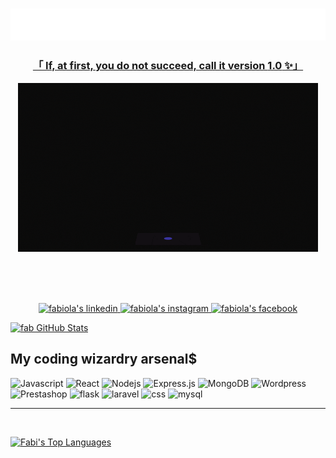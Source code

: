 


<!-- Intro  -->

 <h3 align='center'> <img src='gabi.svg'/>
</h3>
<!-- <div align="center">
        <img src='https://lh3.googleusercontent.com/a/AAcHTtfgcFQlLCtEQxXgekgS0LmZ_f5DM-q686-f6oZABdjS2w=s360-c-no' alt='fabiola'/> 
</div> -->



<!-- About Section -->

 <h3 align="center"><b><a target="_blank" href="#">   「 If, at first, you do not succeed, call it version <b>1.0</b> ✨」</a></b></h3>
 

 
<p>
<p align="center"><img src="giphy.gif"/></p>
 <!-- &emsp; Coding <br/><br/>
 ❤ &emsp; Writing<br/><br/>
 ❤ &emsp; Drawing<br/><br/>!-->

</p>

<br/>
<br/>
<br/>

<p align="center">
 <a href="https://www.linkedin.com/in/fabiola-raharimanana-8301a8258" target="_blank">
  <img src="https://www.logic-id.fr/ressources/img/icons/linkedin/linkedin-256.png" alt="fabiola's linkedin" width="70" height="70"/>
 </a>
 <a href="https://instagram.com/fabiola.tiana" target="_blank">
  <img src="https://as2.ftcdn.net/v2/jpg/04/47/16/81/1000_F_447168164_Wagm0faZooBeWQ9mMdrw0JUob9urmibA.jpg" width="80" height="80" alt="fabiola's instagram" />
 </a> 
 <a href="https://www.facebook.com/profile.php?id=100077618534784" target="_blank">
  <img src="https://icon-library.com/images/black-facebook-icon-png/black-facebook-icon-png-0.jpg" width="70" height="70" alt="fabiola's facebook"  />
  </a> 
</p>

   <a href="https://github.com/lilsis01234">
<img src="https://github-readme-streak-stats.herokuapp.com/?user=lilsis01234&amp;theme=radical&amp;theme=radical&amp;ring=#f75c7e&amp;sideNums=#fac&amp;dates=06ACBD&amp;currStreakNum=06ACBD&amp;currStreakLabel=06ACBD&amp;background=ffffff00&amp;hide_border=false&amp;stroke=ffffff00" alt="fab GitHub Stats"  width= "700">
</a>

## My coding wizardry arsenal$

![Javascript](https://img.shields.io/badge/Javascript-F0DB4F?style=for-the-badge&labelColor=black&logo=javascript&logoColor=F0DB4F)
![React](https://img.shields.io/badge/-React-61DBFB?style=for-the-badge&labelColor=black&logo=react&logoColor=61DBFB)
![Nodejs](https://img.shields.io/badge/Nodejs-3C873A?style=for-the-badge&labelColor=black&logo=node.js&logoColor=3C873A)
![Express.js](https://img.shields.io/badge/Express.js-000000?style=for-the-badge&logo=express&logoColor=white)
![MongoDB](https://img.shields.io/badge/MongoDB-4EA94B?style=for-the-badge&logo=mongodb&logoColor=white)
![Wordpress](https://img.shields.io/badge/WordPress-%23FF2D20.svg?style=for-the-badge&amp;logo=WordPress&amp;logoColor=purple)
![Prestashop](https://img.shields.io/badge/Prestashop-FFFFFF?style=for-the-badge&amp;logo=Prestashop&amp;logoColor=black)
![flask](https://img.shields.io/badge/flask-%23000.svg?style=for-the-badge&amp;logo=flask&amp;logoColor=white)
![laravel](https://img.shields.io/badge/laravel-%23FF2D20.svg?style=for-the-badge&amp;logo=laravel&amp;logoColor=white)
![css](https://img.shields.io/badge/css3-%231572B6.svg?style=for-the-badge&amp;logo=css3&amp;logoColor=white)
![mysql](https://img.shields.io/badge/mysql-%2300f.svg?style=for-the-badge&amp;logo=mysql&amp;logoColor=white)


<hr/>
<br/>


<a> 

  <a href="https://github.com/lilsis01234"><img alt="Fabi's Top Languages" src="https://denvercoder1-github-readme-stats.vercel.app/api/top-langs/?username=lilsis01234&langs_count=8&layout=compact&theme=react&border_color=7F3FBF&bg_color=0D1117&title_color=F85D7F&icon_color=F8D866" height="192px" amx-width="100%"/></a>
  <br/>
</a>


<!-- ![Gabi'sGraph](https://github-readme-activity-graph.cyclic.app/graph?username=lilsis01234&custom_title=Gabi%20's%20GitHub%20Activity%20Graph&bg_color=0D1117&color=7F3FBF&line=7F3FBF&point=7F3FBF&area_color=FFFFFF&title_color=FFFFFF&area=true) !-->




